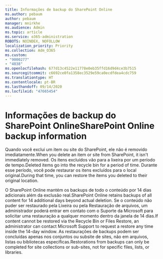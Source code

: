 ```yaml
---
title: Informações de backup do SharePoint Online
ms.author: pebaum
author: pebaum
manager: mnirkhe
ms.audience: Admin
ms.topic: article
ms.service: o365-administration
ROBOTS: NOINDEX, NOFOLLOW
localization_priority: Priority
ms.collection: Adm_O365
ms.custom:
- "9000277"
- "4838"
ms.openlocfilehash: 677d13c4522e11778e0eb35ffd16d9d4ce3b7515
ms.sourcegitcommit: c6692ce0fa1358ec3529e59ca0ecdfdea4cdc759
ms.translationtype: HT
ms.contentlocale: pt-BR
ms.lasthandoff: 09/14/2020
ms.locfileid: "47665454"
---
```

# <a name="sharepoint-online-backup-information"></a><span data-ttu-id="2ad73-102">Informações de backup do SharePoint Online</span><span class="sxs-lookup"><span data-stu-id="2ad73-102">SharePoint Online backup information</span></span>

<span data-ttu-id="2ad73-103">Quando você exclui um item ou site do SharePoint, ele não é removido imediatamente.</span><span class="sxs-lookup"><span data-stu-id="2ad73-103">When you delete an item or site from SharePoint, it isn't immediately removed.</span></span> <span data-ttu-id="2ad73-104">Os itens excluídos vão para a lixeira por um período de tempo.</span><span class="sxs-lookup"><span data-stu-id="2ad73-104">Deleted items go into the recycle bin for a period of time.</span></span> <span data-ttu-id="2ad73-105">Durante esse período, você pode restaurar os itens excluídos para o local original.</span><span class="sxs-lookup"><span data-stu-id="2ad73-105">During that time, you can restore the items you deleted to their original location.</span></span>

<span data-ttu-id="2ad73-106">O SharePoint Online mantém os backups de todo o conteúdo por 14 dias adicionais além da exclusão real.</span><span class="sxs-lookup"><span data-stu-id="2ad73-106">SharePoint Online retains backups of all content for 14 additional days beyond actual deletion.</span></span> <span data-ttu-id="2ad73-107">Se o conteúdo não puder ser restaurado pela Lixeira ou pela Restauração de arquivos, um administrador poderá entrar em contato com o Suporte da Microsoft para solicitar uma restauração a qualquer momento dentro da janela de 14 dias.</span><span class="sxs-lookup"><span data-stu-id="2ad73-107">If content cannot be restored via the Recycle Bin or Files Restore, an administrator can contact Microsoft Support to request a restore any time inside the 14-day window.</span></span> <span data-ttu-id="2ad73-108">As restaurações de backups podem ser concluídas apenas nos conjuntos ou subsite de sites, não em arquivos, listas ou bibliotecas específicas.</span><span class="sxs-lookup"><span data-stu-id="2ad73-108">Restorations from backups can only be completed for site collections or sub-sites, not for specific files, lists, or libraries.</span></span>
